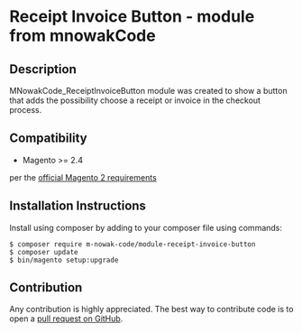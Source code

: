 # Receipt Invoice Button - module from mnowakCode

Description
-----------
MNowakCode_ReceiptInvoiceButton module was created to show a button that adds the possibility choose a receipt or invoice in the checkout process.

Compatibility
-------------
- Magento >= 2.4

per the [official Magento 2 requirements](https://experienceleague.adobe.com/en/docs/commerce-operations/installation-guide/system-requirements)

Installation Instructions
-------------------------
Install using composer by adding to your composer file using commands:
```
$ composer require m-nowak-code/module-receipt-invoice-button
$ composer update
$ bin/magento setup:upgrade
```

Contribution
------------
Any contribution is highly appreciated. The best way to contribute code is to open a [pull request on GitHub](https://help.github.com/articles/using-pull-requests).
